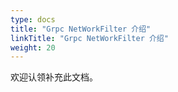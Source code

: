 ```yaml
---
type: docs
title: "Grpc NetWorkFilter 介绍"
linkTitle: "Grpc NetWorkFilter 介绍"
weight: 20
---
```


欢迎认领补充此文档。

